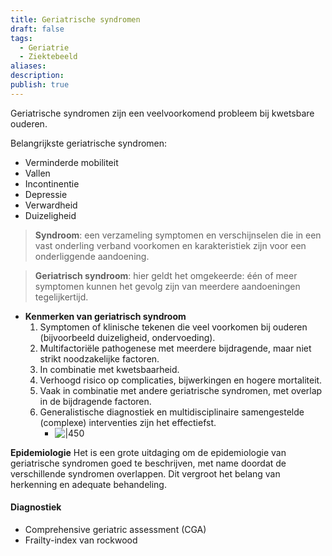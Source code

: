 ```yaml
---
title: Geriatrische syndromen
draft: false
tags:
  - Geriatrie
  - Ziektebeeld
aliases: 
description: 
publish: true
---
```



Geriatrische syndromen zijn een veelvoorkomend probleem bij kwetsbare ouderen. 

Belangrijkste geriatrische syndromen:
- Verminderde mobiliteit
- Vallen
- Incontinentie
- Depressie
- Verwardheid
- Duizeligheid

> **Syndroom**: een verzameling symptomen en verschijnselen die in een vast onderling verband voorkomen en karakteristiek zijn voor een onderliggende aandoening.

> **Geriatrisch syndroom**: hier geldt het omgekeerde: één of meer symptomen kunnen het gevolg zijn van meerdere aandoeningen tegelijkertijd.

- **Kenmerken van geriatrisch syndroom**
    1. Symptomen of klinische tekenen die veel voorkomen bij ouderen (bijvoorbeeld duizeligheid, ondervoeding).
    2. Multifactoriële pathogenese met meerdere bijdragende, maar niet strikt noodzakelijke factoren.
    3. In combinatie met kwetsbaarheid.
    4. Verhoogd risico op complicaties, bijwerkingen en hogere mortaliteit.
    5. Vaak in combinatie met andere geriatrische syndromen, met overlap in de bijdragende factoren.
    6. Generalistische diagnostiek en multidisciplinaire samengestelde (complexe) interventies zijn het effectiefst.
        - ![|450](https://i.imgur.com/XkrlPRF.png)

**Epidemiologie**
Het is een grote uitdaging om de epidemiologie van geriatrische syndromen goed te beschrijven, met name doordat de verschillende syndromen overlappen. Dit vergroot het belang van herkenning en adequate behandeling.

#### Diagnostiek
- Comprehensive geriatric assessment (CGA)
- Frailty-index van rockwood